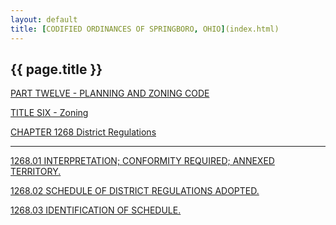 ```yaml
---
layout: default 
title: [CODIFIED ORDINANCES OF SPRINGBORO, OHIO](index.html) 
---
```


{{ page.title }}
----------------

[PART TWELVE - PLANNING AND ZONING CODE](465ba412.html)

[TITLE SIX - Zoning](4c61a412.html)

[CHAPTER 1268 District Regulations](5071a412.html)

---

[1268.01 INTERPRETATION; CONFORMITY REQUIRED; ANNEXED
TERRITORY.](5080a412.html)

[1268.02 SCHEDULE OF DISTRICT REGULATIONS ADOPTED.](5088a412.html)

[1268.03 IDENTIFICATION OF SCHEDULE.](508ca412.html)
